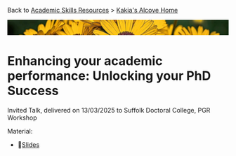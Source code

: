 Back to [Academic Skills Resources](../README.md) > [Kakia's Alcove Home](https://github.com/KakiasAcademic/Alcove)

![Flowers-AI Generated using Arla](image.png)

# Enhancing your academic performance: Unlocking your PhD Success
Invited Talk, delivered on 13/03/2025 to Suffolk Doctoral College, PGR Workshop

Material:

- 📝[Slides](https://docs.google.com/presentation/d/1t1YzUc-o8bR_VcOFUtpi4J4HFxnQBEiCZ5S5SD9VZVk/edit?usp=sharing)
